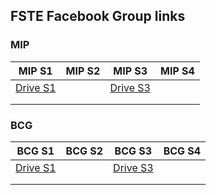 ## FSTE Facebook Group links
### MIP
| MIP S1  | MIP S2 |  MIP S3 | MIP S4  |  
|---|---|---|---|
|  [Drive S1](https://drive.google.com/drive/folders/1q_0sTEbhveOjtGpnjo_S0RdMXCK8JCeo?fbclid=IwAR3yhnzaiTAxQTbbQcEoIq7qEEQshN8D5H5I1AzlUXyzr2HzY-ZP1PstqCE) |   | [Drive S3](https://drive.google.com/drive/folders/191wnomvI70YbQDcv5bjM9H-bcznqkaDx?fbclid=IwAR2Kc00xI0tauT2pw-dR3EV5hJORAaxztetnaDXAPYd1A82lMAoHcPLxBK4)  |   |   
|   |   |   |   |   
|   |   |   |   |  

### BCG
| BCG S1  | BCG S2 |  BCG S3 | BCG S4  |  
|---|---|---|---|
|  [Drive S1](https://drive.google.com/drive/folders/1mUwx2lBUq7KzKJSLZpkIcjThLOMtMkCC?fbclid=IwAR0yKsmDCO2jEW4TW1Q8Jw_-zDQwhN_qQSXgcpESjB8A9cJuE0lxzGFBlNQ) |   | [Drive S3](https://drive.google.com/drive/folders/1kjHTxFvdwcYjLUrgKBb0ARbboUxMv4Bh?fbclid=IwAR34xI85Z8wOv2Wyxy-f0jUANlpoxz_tM1AYHNW7vSyQ1bz4asnqXfB8FX0)  |   |   
|   |   |   |   |   
|   |   |   |   | 
